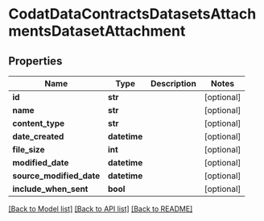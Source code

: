 # CodatDataContractsDatasetsAttachmentsDatasetAttachment

## Properties
Name | Type | Description | Notes
------------ | ------------- | ------------- | -------------
**id** | **str** |  | [optional] 
**name** | **str** |  | [optional] 
**content_type** | **str** |  | [optional] 
**date_created** | **datetime** |  | [optional] 
**file_size** | **int** |  | [optional] 
**modified_date** | **datetime** |  | [optional] 
**source_modified_date** | **datetime** |  | [optional] 
**include_when_sent** | **bool** |  | [optional] 

[[Back to Model list]](../README.md#documentation-for-models) [[Back to API list]](../README.md#documentation-for-api-endpoints) [[Back to README]](../README.md)

